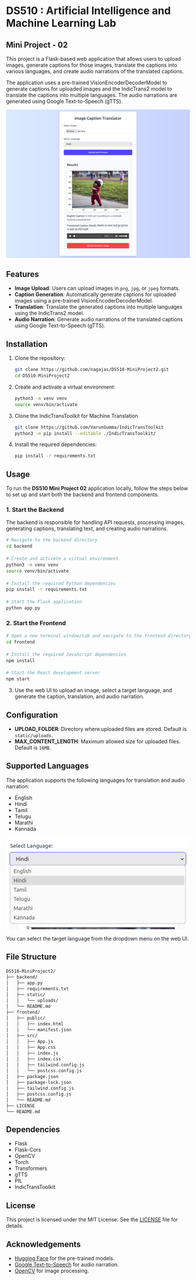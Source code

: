 # DS510 : Artificial Intelligence and Machine Learning Lab
## Mini Project - 02

This project is a Flask-based web application that allows users to upload images, generate captions for those images, translate the captions into various languages, and create audio narrations of the translated captions.

The application uses a pre-trained VisionEncoderDecoderModel to generate captions for uploaded images and the IndicTrans2 model to translate the captions into multiple languages. The audio narrations are generated using Google Text-to-Speech (gTTS).

![Web UI](assets/website.png)

## Features

- **Image Upload**: Users can upload images in `png`, `jpg`, or `jpeg` formats.
- **Caption Generation**: Automatically generate captions for uploaded images using a pre-trained VisionEncoderDecoderModel.
- **Translation**: Translate the generated captions into multiple languages using the IndicTrans2 model.
- **Audio Narration**: Generate audio narrations of the translated captions using Google Text-to-Speech (gTTS).

## Installation

1. Clone the repository:
    ```sh
    git clone https://github.com/nagajas/DS510-MiniProject2.git
    cd DS510-MiniProject2
    ```

2. Create and activate a virtual environment:
    ```sh
    python3 -m venv venv
    source venv/bin/activate
    ```

3. Clone the IndicTransToolkit for Machine Translation
    ```sh
    git clone https://github.com/VarunGumma/IndicTransToolkit
    python3 -m pip install --editable ./IndicTransToolkit/
    ```

4. Install the required dependencies:
    ```sh
    pip install -r requirements.txt
    ```

## Usage

To run the **DS510 Mini Project 02** application locally, follow the steps below to set up and start both the backend and frontend components.

### 1. Start the Backend

The backend is responsible for handling API requests, processing images, generating captions, translating text, and creating audio narrations.

```sh
# Navigate to the backend directory
cd backend

# Create and activate a virtual environment
python3 -m venv venv
source venv/bin/activate

# Install the required Python dependencies
pip install -r requirements.txt

# Start the Flask application
python app.py
```

### 2. Start the Frontend
```sh
# Open a new terminal window/tab and navigate to the frontend directory
cd frontend

# Install the required JavaScript dependencies
npm install

# Start the React development server
npm start
```

3. Use the web UI to upload an image, select a target language, and generate the caption, translation, and audio narration.

## Configuration

- **UPLOAD_FOLDER**: Directory where uploaded files are stored. Default is `static/uploads`.
- **MAX_CONTENT_LENGTH**: Maximum allowed size for uploaded files. Default is `16MB`.

## Supported Languages

The application supports the following languages for translation and audio narration:

- English
- Hindi
- Tamil
- Telugu
- Marathi
- Kannada

![Language Selection](assets/langs.png)

You can select the target language from the dropdown menu on the web UI.

## File Structure

```
DS510-MiniProject2/
├── backend/
│   ├── app.py
│   ├── requirements.txt
│   ├── static/
│   │   └── uploads/
│   └── README.md
├── frontend/
│   ├── public/
│   │   ├── index.html
│   │   └── manifest.json
│   ├── src/
│   │   ├── App.js
│   │   ├── App.css
│   │   ├── index.js
│   │   ├── index.css
│   │   ├── tailwind.config.js
│   │   └── postcss.config.js
│   ├── package.json
│   ├── package-lock.json
│   ├── tailwind.config.js
│   ├── postcss.config.js
│   └── README.md
├── LICENSE
└── README.md
```

## Dependencies

- Flask
- Flask-Cors
- OpenCV
- Torch
- Transformers
- gTTS
- PIL
- IndicTransToolkit

## License

This project is licensed under the MIT License. See the [LICENSE](LICENSE) file for details.

## Acknowledgements

- [Hugging Face](https://huggingface.co/) for the pre-trained models.
- [Google Text-to-Speech](https://pypi.org/project/gTTS/) for audio narration.
- [OpenCV](https://opencv.org/) for image processing.
